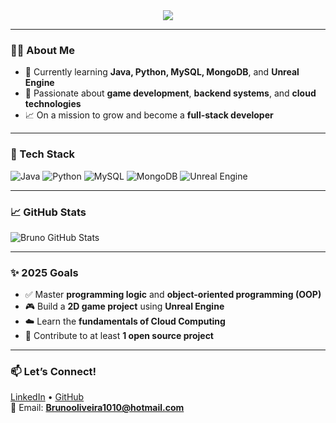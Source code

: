 <div align="center">
  <img src="https://readme-typing-svg.demolab.com?font=Fira+Code&pause=1000&color=00FFAB&center=true&vCenter=true&width=435&lines=Practice,+but+never+preach;I'm+Bruno+Lopes;Engineering+Student+%F0%9F%9A%80;Aspiring+Software+Engineer;Always+learning+and+building!" />
</div>

---

### 👨‍💻 About Me
- 🧠 Currently learning **Java, Python, MySQL, MongoDB**, and **Unreal Engine**  
- 🚀 Passionate about **game development**, **backend systems**, and **cloud technologies**  
- 📈 On a mission to grow and become a **full-stack developer**

---

### 🧰 Tech Stack
![Java](https://img.shields.io/badge/Java-ED8B00?style=flat&logo=java&logoColor=white)
![Python](https://img.shields.io/badge/Python-3776AB?style=flat&logo=python&logoColor=white)
![MySQL](https://img.shields.io/badge/MySQL-4479A1?style=flat&logo=mysql&logoColor=white)
![MongoDB](https://img.shields.io/badge/MongoDB-47A248?style=flat&logo=mongodb&logoColor=white)
![Unreal Engine](https://img.shields.io/badge/Unreal-313131?style=flat&logo=unrealengine&logoColor=white)

---

### 📈 GitHub Stats
![Bruno GitHub Stats](https://github-readme-stats.vercel.app/api?username=0liveiraDev&show_icons=true&theme=radical)

---

### ✨ 2025 Goals
- ✅ Master **programming logic** and **object-oriented programming (OOP)**
- 🎮 Build a **2D game project** using **Unreal Engine**
- ☁️ Learn the **fundamentals of Cloud Computing**
- 👥 Contribute to at least **1 open source project**

---

### 📫 Let’s Connect!
[LinkedIn](https://www.linkedin.com/in/brunol-opes/) • [GitHub](https://github.com/0liveiraDev)  
📧 Email: **Brunooliveira1010@hotmail.com**
